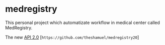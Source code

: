 # medregistry
This personal project which automatizate workflow in medical center called MedRegistry.

The new [API 2.0](https://github.com/theshamuel/medregistry20) [`https://github.com/theshamuel/medregistry20`]
